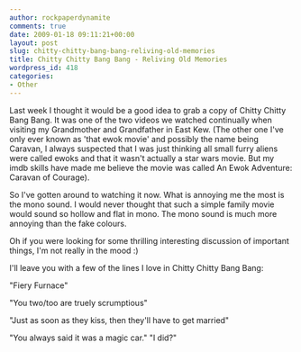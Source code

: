 ```yaml
---
author: rockpaperdynamite
comments: true
date: 2009-01-18 09:11:21+00:00
layout: post
slug: chitty-chitty-bang-bang-reliving-old-memories
title: Chitty Chitty Bang Bang - Reliving Old Memories
wordpress_id: 418
categories:
- Other
---
```


Last week I thought it would be a good idea to grab a copy of Chitty Chitty Bang Bang. It was one of the two videos we watched continually when visiting my Grandmother and Grandfather in East Kew. (The other one I've only ever known as 'that ewok movie' and possibly the name being Caravan, I always suspected that I was just thinking all small furry aliens were called ewoks and that it wasn't actually a star wars movie. But my imdb skills have made me believe the movie was called An Ewok Adventure: Caravan of Courage).

So I've gotten around to watching it now. What is annoying me the most is the mono sound. I would never thought that such a simple family movie would sound so hollow and flat in mono. The mono sound is much more annoying than the fake colours.

Oh if you were looking for some thrilling interesting discussion of important things, I'm not really in the mood :)

I'll leave you with a few of the lines I love in Chitty Chitty Bang Bang:

"Fiery Furnace"

"You two/too are truely scrumptious"

"Just as soon as they kiss, then they'll have to get married"

"You always said it was a magic car." "I did?"
